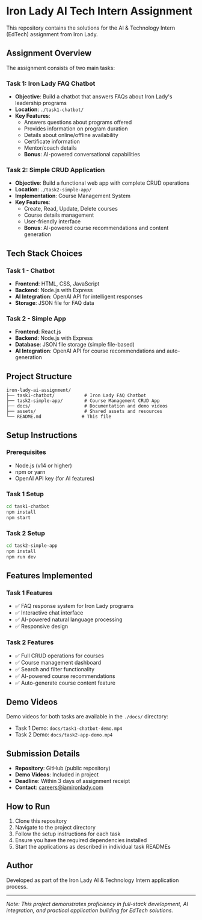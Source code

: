 # Iron Lady AI Tech Intern Assignment

This repository contains the solutions for the AI & Technology Intern (EdTech) assignment from Iron Lady.

## Assignment Overview

The assignment consists of two main tasks:

### Task 1: Iron Lady FAQ Chatbot
- **Objective**: Build a chatbot that answers FAQs about Iron Lady's leadership programs
- **Location**: `./task1-chatbot/`
- **Key Features**:
  - Answers questions about programs offered
  - Provides information on program duration
  - Details about online/offline availability
  - Certificate information
  - Mentor/coach details
  - **Bonus**: AI-powered conversational capabilities

### Task 2: Simple CRUD Application
- **Objective**: Build a functional web app with complete CRUD operations
- **Location**: `./task2-simple-app/`
- **Implementation**: Course Management System
- **Key Features**:
  - Create, Read, Update, Delete courses
  - Course details management
  - User-friendly interface
  - **Bonus**: AI-powered course recommendations and content generation

## Tech Stack Choices

### Task 1 - Chatbot
- **Frontend**: HTML, CSS, JavaScript
- **Backend**: Node.js with Express
- **AI Integration**: OpenAI API for intelligent responses
- **Storage**: JSON file for FAQ data

### Task 2 - Simple App
- **Frontend**: React.js
- **Backend**: Node.js with Express
- **Database**: JSON file storage (simple file-based)
- **AI Integration**: OpenAI API for course recommendations and auto-generation

## Project Structure

```
iron-lady-ai-assignment/
├── task1-chatbot/           # Iron Lady FAQ Chatbot
├── task2-simple-app/        # Course Management CRUD App
├── docs/                    # Documentation and demo videos
├── assets/                  # Shared assets and resources
└── README.md               # This file
```

## Setup Instructions

### Prerequisites
- Node.js (v14 or higher)
- npm or yarn
- OpenAI API key (for AI features)

### Task 1 Setup
```bash
cd task1-chatbot
npm install
npm start
```

### Task 2 Setup
```bash
cd task2-simple-app
npm install
npm run dev
```

## Features Implemented

### Task 1 Features
- ✅ FAQ response system for Iron Lady programs
- ✅ Interactive chat interface
- ✅ AI-powered natural language processing
- ✅ Responsive design

### Task 2 Features
- ✅ Full CRUD operations for courses
- ✅ Course management dashboard
- ✅ Search and filter functionality
- ✅ AI-powered course recommendations
- ✅ Auto-generate course content feature

## Demo Videos

Demo videos for both tasks are available in the `./docs/` directory:
- Task 1 Demo: `docs/task1-chatbot-demo.mp4`
- Task 2 Demo: `docs/task2-app-demo.mp4`

## Submission Details

- **Repository**: GitHub (public repository)
- **Demo Videos**: Included in project
- **Deadline**: Within 3 days of assignment receipt
- **Contact**: careers@iamironlady.com

## How to Run

1. Clone this repository
2. Navigate to the project directory
3. Follow the setup instructions for each task
4. Ensure you have the required dependencies installed
5. Start the applications as described in individual task READMEs

## Author

Developed as part of the Iron Lady AI & Technology Intern application process.

---

*Note: This project demonstrates proficiency in full-stack development, AI integration, and practical application building for EdTech solutions.*
